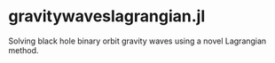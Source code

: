 # gravitywaveslagrangian.jl
Solving black hole binary orbit gravity waves using a novel Lagrangian method. 

